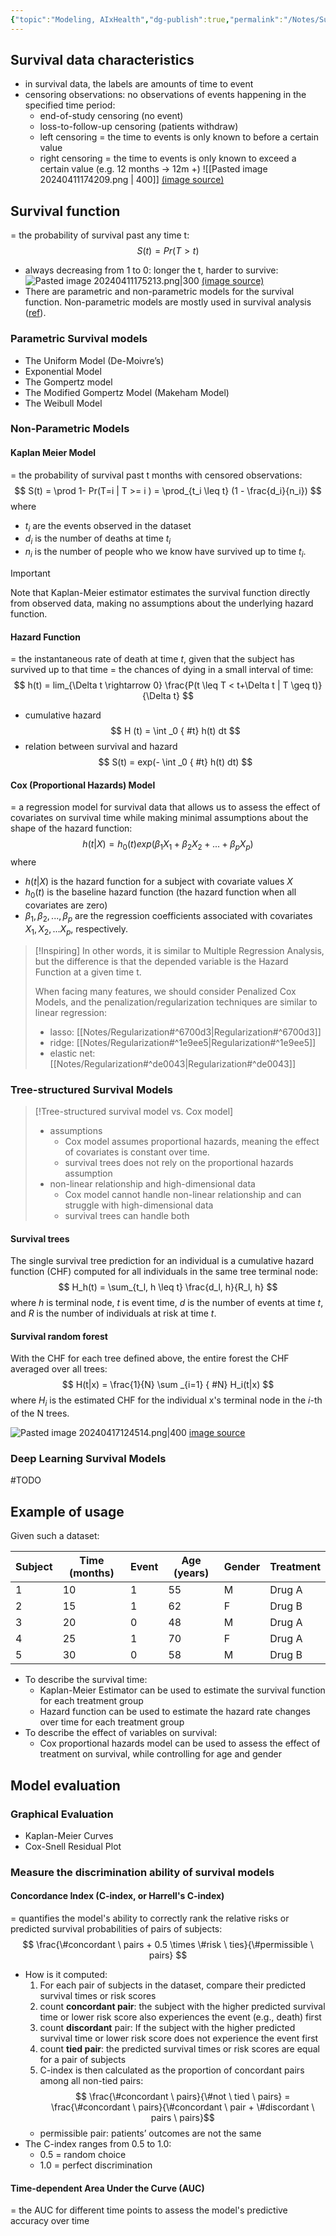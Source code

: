 ```yaml
---
{"topic":"Modeling, AIxHealth","dg-publish":true,"permalink":"/Notes/Survival Analysis/","dgPassFrontmatter":true,"noteIcon":""}
---
```


## Survival data characteristics
- in survival data, the labels are amounts of time to event
- censoring observations: no observations of events happening in the specified time period:
	- end-of-study censoring (no event)
	- loss-to-follow-up censoring (patients withdraw)
	- left censoring =  the time to events is only known to before a certain value
	- right censoring = the time to events is only known to exceed a certain value (e.g. 12 months → 12m +)
![[Pasted image 20240411174209.png \| 400]]
[(image source)](https://medium.com/@Statistician_Leboo/introduction-to-survival-analysis-992cd4520d4f)

## Survival function
=  the probability of survival past any time t:
$$S(t) = Pr(T>t)$$
- always decreasing from 1 to 0: longer the t, harder to survive:
![Pasted image 20240411175213.png|300](/img/user/assets/images/Pasted%20image%2020240411175213.png)
[(image source)](https://medium.com/@Statistician_Leboo/introduction-to-survival-analysis-992cd4520d4f)
- There are parametric and non-parametric models for the survival function. Non-parametric models are mostly used in survival analysis ([ref](https://medium.com/@Statistician_Leboo/models-in-survival-analysis-89a96b1780ab)).

### Parametric Survival models
- The Uniform Model (De-Moivre’s)
- Exponential Model
- The Gompertz model
- The Modified Gompertz Model (Makeham Model)
- The Weibull Model

### Non-Parametric Models
#### Kaplan Meier Model
= the probability of survival past t months with censored observations:   
$$
S(t) = \prod 1- Pr(T=i | T >= i ) = \prod_{t_i \leq t} (1 - \frac{d_i}{n_i})
$$
where
- $t_i$ are the events observed in the dataset 
- $d_i$ is the number of deaths at time $t_i$
- $n_i$ is the number of people who we know have survived up to time $t_i$.
>[!Important]
>Note that Kaplan-Meier estimator estimates the survival function directly from observed data, making no assumptions about the underlying hazard function.

#### Hazard Function
= the instantaneous rate of death at time $t$, given that the subject has survived up to that time
= the chances of dying in a small interval of time:
$$
h(t) = lim_{\Delta t \rightarrow 0} \frac{P(t \leq T < t+\Delta t | T \geq t)}{\Delta t}
$$
- cumulative hazard 
$$
H (t) = \int _0
{ #t}
 h(t) dt
$$
- relation between survival and hazard
$$
S(t) = exp(- \int _0
{ #t}
 h(t) dt)
$$
#### Cox (Proportional Hazards) Model
= a  regression model for survival data that allows us to assess the effect of covariates on survival time while making minimal assumptions about the shape of the hazard function:
$$
h(t|X) = h_0(t) exp(\beta_1X_1 + \beta_2X_2 + ... + \beta_pX_p)
$$
where
- $h(t|X)$ is the hazard function for a subject with covariate values $X$
- $h_0(t)$ is the baseline hazard function (the hazard function when all covariates are zero)
- $\beta_1, \beta_2, ..., \beta_p$ are the regression coefficients associated with covariates $X_1, X_2, ... X_p$, respectively.
>[!Inspiring]
>In other words, it is similar to Multiple Regression Analysis, but the difference is that the depended variable is the Hazard Function at a given time t.
>
> When facing many features, we should consider Penalized Cox Models, and the penalization/regularization techniques are similar to linear regression:
> - lasso: [[Notes/Regularization#^6700d3\|Regularization#^6700d3]]
> - ridge: [[Notes/Regularization#^1e9ee5\|Regularization#^1e9ee5]]
> - elastic net: [[Notes/Regularization#^de0043\|Regularization#^de0043]]

### Tree-structured Survival Models
>[!Tree-structured survival model vs. Cox model]
>- assumptions
>	- Cox model assumes proportional hazards, meaning the effect of covariates is constant over time.
>	- survival trees does not rely on the proportional hazards assumption
>- non-linear relationship and high-dimensional data
>	- Cox model cannot handle non-linear relationship and can struggle with high-dimensional data
>	- survival trees can handle both

#### Survival trees
The single survival tree prediction for an individual is a cumulative hazard function (CHF) computed for all individuals in the same tree terminal node:
$$
H_h(t) = \sum_{t_l, h \leq t} \frac{d_l, h}{R_l, h}
$$
where $h$ is terminal node, $t$ is event time, $d$ is the number of events at time $t$, and $R$ is the number of individuals at risk at time $t$.

#### Survival random forest
With the CHF for each tree defined above, the entire forest the CHF averaged over all trees:
$$
H(t|x) = \frac{1}{N} \sum _{i=1}
{ #N}
 H_i(t|x)
$$
where $H_i$ is the estimated CHF for the individual x's terminal node in the $i$-th of the N trees.

![Pasted image 20240417124514.png|400](/img/user/assets/images/Pasted%20image%2020240417124514.png)
[image source](https://www.researchgate.net/figure/Workflow-of-regularized-and-weighted-random-survival-forests-model_fig1_356686264)
### Deep Learning Survival Models
#TODO
## Example of usage

Given such a dataset:

| Subject | Time (months) | Event | Age (years) | Gender | Treatment |
| ------- | ------------- | ----- | ----------- | ------ | --------- |
| 1       | 10            | 1     | 55          | M      | Drug A    |
| 2       | 15            | 1     | 62          | F      | Drug B    |
| 3       | 20            | 0     | 48          | M      | Drug A    |
| 4       | 25            | 1     | 70          | F      | Drug A    |
| 5       | 30            | 0     | 58          | M      | Drug B    |
- To describe the survival time:
	- Kaplan-Meier Estimator can be used to estimate the survival function for each treatment group
	- Hazard function can be used to estimate the hazard rate changes over time for each treatment group
- To describe the effect of variables on survival:
	- Cox proportional hazards model can be used to assess the effect of treatment on survival, while controlling for age and gender

## Model evaluation 
### Graphical Evaluation
- Kaplan-Meier Curves
- Cox-Snell Residual Plot
### Measure the discrimination ability of survival models
#### Concordance Index (C-index, or Harrell's C-index)
= quantifies the model's ability to correctly rank the relative risks or predicted survival probabilities of pairs of subjects:
$$ \frac{\#concordant \ pairs + 0.5 \times \#risk \ ties}{\#permissible \ pairs} $$
- How is it computed:
	1. For each pair of subjects in the dataset, compare their predicted survival times or risk scores
	2. count **concordant pair**: the subject with the higher predicted survival time or lower risk score also experiences the event (e.g., death) first
	3. count **discordant** pair: If the subject with the higher predicted survival time or lower risk score does not experience the event first
	4. count **tied pair**: the predicted survival times or risk scores are equal for a pair of subjects
	5. C-index is then calculated as the proportion of concordant pairs among all non-tied pairs: $$ \frac{\#concordant \ pairs}{\#not \ tied \ pairs} = \frac{\#concordant \ pairs}{\#concordant \ pair + \#discordant \ pairs \ pairs}$$
	- permissible pair: patients’ outcomes are not the same
- The C-index ranges from 0.5 to 1.0:
	- 0.5 = random choice
	- 1.0 = perfect discrimination
#### Time-dependent Area Under the Curve (AUC)
= the AUC for different time points to assess the model's predictive accuracy over time